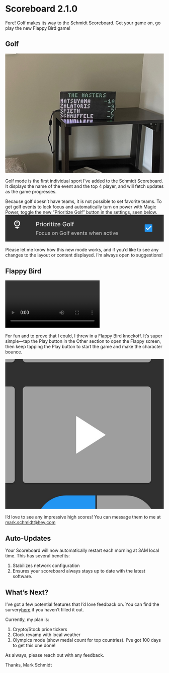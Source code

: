 # Scoreboard 2.1.0

Fore! Golf makes its way to the Schmidt Scoreboard. Get your game on, go play the new Flappy Bird game! 

## Golf

![](assets/IMG_0722.jpeg)

Golf mode is the first individual sport I’ve added to the Schmidt Scoreboard. It displays the name of the event and the top 4 player, and will fetch updates as the game progresses.

Because golf doesn’t have teams, it is not possible to set favorite teams. To get golf events to lock focus and automatically turn on power with Magic Power, toggle the new “Prioritize Golf” button in the settings, seen below.
![](assets/IMG_0731.jpeg)

Please let me know how this new mode works, and if you’d like to see any changes to the layout or content displayed. I’m always open to suggestions!

## Flappy Bird

![](assets/IMG_0726.mov)

For fun and to prove that I could, I threw in a Flappy Bird knockoff. It’s super simple—tap the Play button in the Other section to open the Flappy screen, then keep tapping the Play button to start the game and make the character bounce.

![](assets/IMG_0730.jpeg)

I’d love to see any impressive high scores! You can message them to me at [mark.schmidt@hey.com](mailto:mark.schmidt@hey.com)

## Auto-Updates

Your Scoreboard will now automatically restart each morning at 3AM local time. This has several benefits:

1. Stabilizes network configuration
2. Ensures your scoreboard always stays up to date with the latest software.

## What’s Next?

I’ve got a few potential features that I’d love feedback on. You can find the survery[here](https://4jqaknpki6r.typeform.com/to/jQbcwAn9) if you haven’t filled it out. 

Currently, my plan is:

1. Crypto/Stock price tickers
2. Clock revamp with local weather
3. Olympics mode (show medal count for top countries). I’ve got 100 days to get this one done!

As always, please reach out with any feedback.

Thanks,
Mark Schmidt